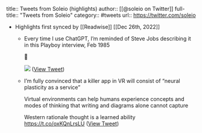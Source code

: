 title:: Tweets from Soleio (highlights)
author:: [[@soleio on Twitter]]
full-title:: "Tweets from Soleio"
category:: #tweets
url:: https://twitter.com/soleio

- Highlights first synced by [[Readwise]] [[Dec 26th, 2022]]
	- Every time I use ChatGPT, I’m reminded of Steve Jobs describing it in this Playboy interview, Feb 1985
	  
	  🔮 
	  
	  ![](https://pbs.twimg.com/media/Fk2Wu11XgAMls0s.jpg) ([View Tweet](https://twitter.com/soleio/status/1607106379357249536))
	- I’m fully convinced that a killer app in VR will consist of “neural plasticity as a service”
	  
	  Virtual environments can help humans experience concepts and modes of thinking that writing and diagrams alone cannot capture
	  
	  Western rationale thought is a learned ability https://t.co/oxKQnLrsLU ([View Tweet](https://twitter.com/soleio/status/1607111265805283328))